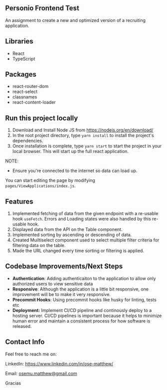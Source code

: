 ## Personio Frontend Test

An assignment to create a new and optimized version of a recruiting application.

## Libraries

- React
- TypeScript

## Packages

- react-router-dom
- react-select
- classnames
- react-content-loader

## Run this project locally

1. Download and Install Node JS from https://nodejs.org/en/download/
2. In the root project directory, type `yarn install` to install the project's dependencies.
3. Once installation is complete, type `yarn start` to start the project in your local browser. This will start up the full react application.

NOTE:

- Ensure you're connected to the internet so data can load up.

You can start editing the page by modifying `pages/ViewApplications/index.js`.

## Features

1. Implemented fetching of data from the given endpoint with a re-usable hook `useFetch`. Errors and Loading states were also handled by this re-usable hook.
2. Displayed data from the API on the Table component.
3. Implemented sorting by ascending or descending of data.
3. Created Muiltiselect component used to select multiple filter criteria for filtering data on the table.
4. Made the URL changed every time sorting or filtering is applied.

## Codebase Improvements/Next Steps

- **Authentication**: Adding authenticaiton to the application to allow only authorized users to view sensitive data
- **Responsive**: Although the application is a little bit responsive, one improvement will be to make it very responsive.
- **Precommit Hooks**: Using precommit hooks like husky for linting, tests etc
- **Deployment:** Implement CI/CD pipeline and continously deploy to a hosting server. CI/CD pipelines is important because it helps to minimize human error and maintain a consistent process for how software is released.

## Contact Info

Feel free to reach me on:

LinkedIn: https://www.linkedin.com/in/ose-matthew/

Email: osemu.matthew@gmail.com

Gracias
